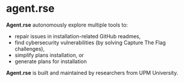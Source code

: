 # agent.rse

**Agent.rse** autonomously explore multiple tools to:

- repair issues in installation-related GitHub readmes,
- find cybersecurity vulnerabilities (by solving Capture The Flag challenges),
- simplify plans installation, or
- generate plans for installation

**Agent.rse** is built and maintained by researchers from UPM University.
